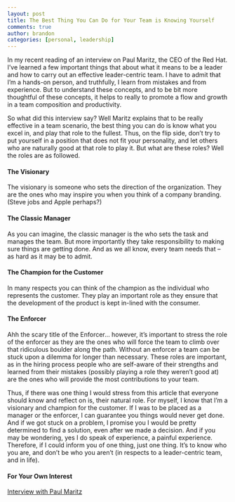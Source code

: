 ```yaml
---
layout: post
title: The Best Thing You Can Do for Your Team is Knowing Yourself
comments: true
author: brandon
categories: [personal, leadership]
---
```

In my recent reading of an interview on Paul Maritz, the CEO of the Red Hat. I’ve learned a few important things that about what it means to be a leader and how to carry out an effective leader-centric team. I have to admit that I’m a hands-on person, and truthfully, I learn from mistakes and from experience. But to understand these concepts, and to be bit more thoughtful of these concepts, it helps to really to promote a flow and growth in a team composition and productivity.

So what did this interview say? Well Maritz explains that to be really effective in a team scenario, the best thing you can do is know what you excel in, and play that role to the fullest. Thus, on the flip side, don’t try to put yourself in a position that does not fit your personality, and let others who are naturally good at that role to play it.
But what are these roles? Well the roles are as followed.

#### The Visionary
The visionary is someone who sets the direction of the organization. They are the ones who may inspire you when you think of a company branding. (Steve jobs and Apple perhaps?)

#### The Classic Manager
As you can imagine, the classic manager is the who sets the task and manages the team. But more importantly they take responsibility to making sure things are getting done. And as we all know, every team needs that – as hard as it may be to admit.

#### The Champion for the Customer
In many respects you can think of the champion as the individual who represents the customer. They play an important role as they ensure that the development of the product is kept in-lined with the consumer.

#### The Enforcer
Ahh the scary title of the Enforcer… however, it’s important to stress the role of the enforcer as they are the ones who will force the team to climb over that ridiculous boulder along the path. Without an enforcer a team can be stuck upon a dilemma for longer than necessary.
These roles are important, as in the hiring process people who are self-aware of their strengths and learned from their mistakes (possibly playing a role they weren’t good at) are the ones who will provide the most contributions to your team. 

Thus, if there was one thing I would stress from this article that everyone should know and reflect on is, their natural role. For myself, I know that I’m a visionary and champion for the customer. If I was to be placed as a manager or the enforcer, I can guarantee you things would never get done. And if we got stuck on a problem, I promise you I would be pretty determined to find a solution, even after we made a decision. And if you may be wondering, yes I do speak of experience, a painful experience. Therefore, if I could inform you of one thing, just one thing. It’s to know who you are, and don’t be who you aren’t (in respects to a leader-centric team, and in life).

#### For Your Own Interest
[Interview with Paul Maritz](http://www.nytimes.com/2010/10/03/business/03corner.html?_r=2)

